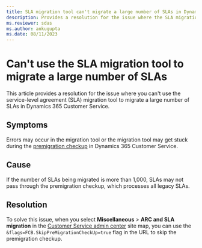 ```yaml
---
title: SLA migration tool can't migrate a large number of SLAs in Dynamics 365 Customer Service
description: Provides a resolution for the issue where the SLA migration tool can't migrate a large number of SLAs in Microsoft Dynamics 365 Customer Service.
ms.reviewer: sdas
ms.author: ankugupta
ms.date: 08/11/2023
---
```

# Can't use the SLA migration tool to migrate a large number of SLAs

This article provides a resolution for the issue where you can't use the service-level agreement (SLA) migration tool to migrate a large number of SLAs in Dynamics 365 Customer Service.

## Symptoms

Errors may occur in the migration tool or the migration tool may get stuck during the [premigration checkup](/dynamics365/customer-service/migrate-automatic-record-creation-and-sla-agreements#premigration-checkup) in Dynamics 365 Customer Service.

## Cause

If the number of SLAs being migrated is more than 1,000, SLAs may not pass through the premigration checkup, which processes all legacy SLAs.

## Resolution

To solve this issue, when you select **Miscellaneous** > **ARC and SLA migration** in the [Customer Service admin center](/dynamics365/customer-service/cs-admin-center) site map, you can use the `&flags=FCB.SkipPreMigrationCheckUp=true` flag in the URL to skip the premigration checkup.
